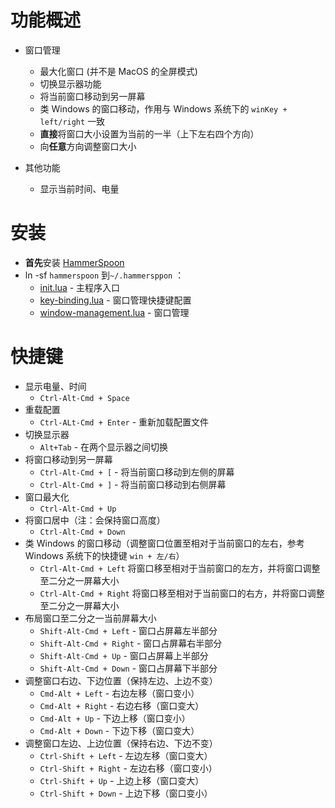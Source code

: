 # 功能概述
* 窗口管理
  * 最大化窗口 (并不是 MacOS 的全屏模式)
  * 切换显示器功能
  * 将当前窗口移动到另一屏幕
  * 类 Windows 的窗口移动，作用与 Windows 系统下的 `winKey + left/right` 一致
  * **直接**将窗口大小设置为当前的一半（上下左右四个方向）
  * 向**任意**方向调整窗口大小

* 其他功能
  * 显示当前时间、电量

# 安装
* **首先**安装 [HammerSpoon](https://github.com/Hammerspoon/hammerspoon)
* ln -sf `hammerspoon` 到`~/.hammersppon` ：
  * [init.lua](./init.lua) - 主程序入口
  * [key-binding.lua](./key-binding.lua) - 窗口管理快捷键配置
  * [window-management.lua](./window-management.lua) - 窗口管理

# 快捷键
* 显示电量、时间
  * `Ctrl-Alt-Cmd + Space` 
* 重载配置
  * `Ctrl-ALt-Cmd + Enter` - 重新加载配置文件
* 切换显示器
  * `Alt+Tab` - 在两个显示器之间切换
* 将窗口移动到另一屏幕
  * `Ctrl-Alt-Cmd + [` - 将当前窗口移动到左侧的屏幕
  * `Ctrl-Alt-Cmd + ]` - 将当前窗口移动到右侧屏幕
* 窗口最大化
  * `Ctrl-Alt-Cmd + Up`
* 将窗口居中（注：会保持窗口高度）
  * `Ctrl-Alt-Cmd + Down`
* 类 Windows 的窗口移动（调整窗口位置至相对于当前窗口的左右，参考Windows 系统下的快捷键 `win + 左/右`）
  * `Ctrl-Alt-Cmd + Left`    将窗口移至相对于当前窗口的左方，并将窗口调整至二分之一屏幕大小
  * `Ctrl-Alt-Cmd + Right`   将窗口移至相对于当前窗口的右方，并将窗口调整至二分之一屏幕大小
* 布局窗口至二分之一当前屏幕大小
  * `Shift-Alt-Cmd + Left` - 窗口占屏幕左半部分
  * `Shift-Alt-Cmd + Right` - 窗口占屏幕右半部分
  * `Shift-Alt-Cmd + Up` - 窗口占屏幕上半部分
  * `Shift-Alt-Cmd + Down` - 窗口占屏幕下半部分
* 调整窗口右边、下边位置（保持左边、上边不变）
  * `Cmd-Alt + Left` - 右边左移（窗口变小）
  * `Cmd-Alt + Right` - 右边右移（窗口变大）
  * `Cmd-Alt + Up` - 下边上移（窗口变小）
  * `Cmd-Alt + Down` - 下边下移（窗口变大）
* 调整窗口左边、上边位置（保持右边、下边不变）
  * `Ctrl-Shift + Left` - 左边左移（窗口变大）
  * `Ctrl-Shift + Right` - 左边右移（窗口变小）
  * `Ctrl-Shift + Up` - 上边上移（窗口变大）
  * `Ctrl-Shift + Down` - 上边下移（窗口变小）
